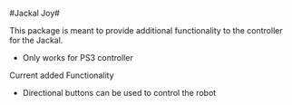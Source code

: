#Jackal Joy#

This package is meant to provide additional functionality to the controller for the Jackal.

* Only works for PS3 controller 

Current added Functionality

* Directional buttons can be used to control the robot
